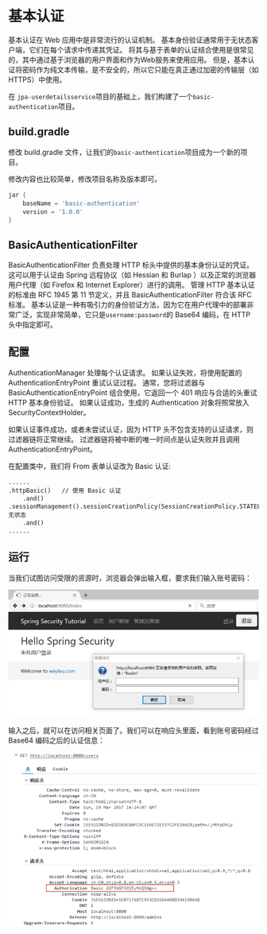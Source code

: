 # 基本认证

基本认证在  Web 应用中是非常流行的认证机制。 基本身份验证通常用于无状态客户端，它们在每个请求中传递其凭证。 将其与基于表单的认证结合使用是很常见的，其中通过基于浏览器的用户界面和作为Web服务来使用应用。 但是，基本认证将密码作为纯文本传输，是不安全的，所以它只能在真正通过加密的传输层（如HTTPS）中使用。

 在 `jpa-userdetailsservice`项目的基础上，我们构建了一个`basic-authentication`项目。


## build.gradle
 
 修改 build.gradle 文件，让我们的`basic-authentication`项目成为一个新的项目。

修改内容也比较简单，修改项目名称及版本即可。

```groovy
jar {
	baseName = 'basic-authentication'
	version = '1.0.0'
}
```

## BasicAuthenticationFilter

BasicAuthenticationFilter 负责处理 HTTP 标头中提供的基本身份认证的凭证。 这可以用于认证由 Spring 远程协议（如 Hessian 和 Burlap ）以及正常的浏览器用户代理（如 Firefox 和 Internet Explorer）进行的调用。 管理 HTTP 基本认证的标准由 RFC 1945 第 11 节定义，并且 BasicAuthenticationFilter 符合该 RFC 标准。 基本认证是一种有吸引力的身份验证方法，因为它在用户代理中的部署非常广泛，实现非常简单，它只是`username:password`的 Base64 编码，在 HTTP 头中指定即可。

## 配置

AuthenticationManager 处理每个认证请求。 如果认证失败，将使用配置的 AuthenticationEntryPoint 重试认证过程。 通常，您将过滤器与 BasicAuthenticationEntryPoint 组合使用，它返回一个 401 响应与合适的头重试 HTTP 基本身份验证。 如果认证成功，生成的 Authentication 对象将照常放入 SecurityContextHolder。

如果认证事件成功，或者未尝试认证，因为 HTTP 头不包含支持的认证请求，则过滤器链将正常继续。 过滤器链将被中断的唯一时间点是认证失败并且调用 AuthenticationEntryPoint。

在配置类中，我们将 From 表单认证改为  Basic 认证:

```
......
.httpBasic()   // 使用 Basic 认证
	.and()
.sessionManagement().sessionCreationPolicy(SessionCreationPolicy.STATELESS)// 无状态
	.and()
......
```

## 运行

当我们试图访问受限的资源时，浏览器会弹出输入框，要求我们输入账号密码：

![](../images/basic-authentication/reaml.jpg)

输入之后，就可以在访问相关页面了。我们可以在响应头里面，看到账号密码经过 Base64 编码之后的认证信息：

![](../images/basic-authentication/basic64.jpg)